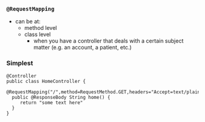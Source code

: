 ### `@RequestMapping` ###
  * can be at:
    * method level
    * class level
      * when you have a controller that deals with a certain subject matter (e.g. an account, a patient, etc.)
### Simplest ###
```
@Controller
public class HomeController {
  @RequestMapping("/",method=RequestMethod.GET,headers="Accept=text/plain")
  public @ResponseBody String home() {
     return "some text here"
  }
}

```